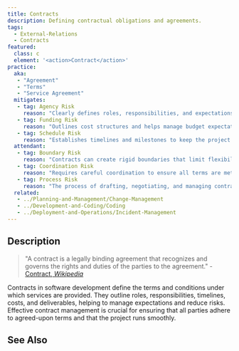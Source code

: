 ```yaml
---
title: Contracts
description: Defining contractual obligations and agreements.
tags: 
  - External-Relations
  - Contracts
featured: 
  class: c
  element: '<action>Contract</action>'
practice:
  aka: 
   - "Agreement"
   - "Terms"
   - "Service Agreement"
  mitigates:
   - tag: Agency Risk
     reason: "Clearly defines roles, responsibilities, and expectations, reducing dependency issues."
   - tag: Funding Risk
     reason: "Outlines cost structures and helps manage budget expectations."
   - tag: Schedule Risk
     reason: "Establishes timelines and milestones to keep the project on track."
  attendant:
   - tag: Boundary Risk
     reason: "Contracts can create rigid boundaries that limit flexibility."
   - tag: Coordination Risk
     reason: "Requires careful coordination to ensure all terms are met."
   - tag: Process Risk
     reason: "The process of drafting, negotiating, and managing contracts can be complex and time-consuming."
  related:
   - ../Planning-and-Management/Change-Management
   - ../Development-and-Coding/Coding
   - ../Deployment-and-Operations/Incident-Management
---
```


<PracticeIntro details={frontMatter} /> 

## Description

> "A contract is a legally binding agreement that recognizes and governs the rights and duties of the parties to the agreement." - [Contract, _Wikipedia_](https://en.wikipedia.org/wiki/Contract)

Contracts in software development define the terms and conditions under which services are provided. They outline roles, responsibilities, timelines, costs, and deliverables, helping to manage expectations and reduce risks. Effective contract management is crucial for ensuring that all parties adhere to agreed-upon terms and that the project runs smoothly.

## See Also

<TagList tag="Contracts" />
